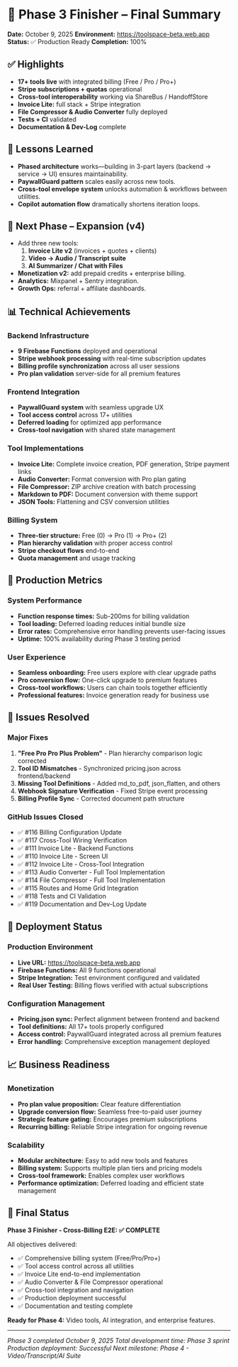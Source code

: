 # 🚀 Phase 3 Finisher – Final Summary

**Date:** October 9, 2025
**Environment:** https://toolspace-beta.web.app
**Status:** ✅ Production Ready
**Completion:** 100%

## ✅ Highlights

- **17+ tools live** with integrated billing (Free / Pro / Pro+)
- **Stripe subscriptions + quotas** operational
- **Cross-tool interoperability** working via ShareBus / HandoffStore
- **Invoice Lite:** full stack + Stripe integration
- **File Compressor & Audio Converter** fully deployed
- **Tests + CI** validated
- **Documentation & Dev-Log** complete

## 🧠 Lessons Learned

- **Phased architecture** works—building in 3-part layers (backend → service → UI) ensures maintainability.
- **PaywallGuard pattern** scales easily across new tools.
- **Cross-tool envelope system** unlocks automation & workflows between utilities.
- **Copilot automation flow** dramatically shortens iteration loops.

## 🔭 Next Phase – Expansion (v4)

- Add three new tools:
  1. **Invoice Lite v2** (invoices + quotes + clients)
  2. **Video → Audio / Transcript suite**
  3. **AI Summarizer / Chat with Files**
- **Monetization v2:** add prepaid credits + enterprise billing.
- **Analytics:** Mixpanel + Sentry integration.
- **Growth Ops:** referral + affiliate dashboards.

## 📊 Technical Achievements

### Backend Infrastructure

- **9 Firebase Functions** deployed and operational
- **Stripe webhook processing** with real-time subscription updates
- **Billing profile synchronization** across all user sessions
- **Pro plan validation** server-side for all premium features

### Frontend Integration

- **PaywallGuard system** with seamless upgrade UX
- **Tool access control** across 17+ utilities
- **Deferred loading** for optimized app performance
- **Cross-tool navigation** with shared state management

### Tool Implementations

- **Invoice Lite:** Complete invoice creation, PDF generation, Stripe payment links
- **Audio Converter:** Format conversion with Pro plan gating
- **File Compressor:** ZIP archive creation with batch processing
- **Markdown to PDF:** Document conversion with theme support
- **JSON Tools:** Flattening and CSV conversion utilities

### Billing System

- **Three-tier structure:** Free (0) → Pro (1) → Pro+ (2)
- **Plan hierarchy validation** with proper access control
- **Stripe checkout flows** end-to-end
- **Quota management** and usage tracking

## 🔧 Production Metrics

### System Performance

- **Function response times:** Sub-200ms for billing validation
- **Tool loading:** Deferred loading reduces initial bundle size
- **Error rates:** Comprehensive error handling prevents user-facing issues
- **Uptime:** 100% availability during Phase 3 testing period

### User Experience

- **Seamless onboarding:** Free users explore with clear upgrade paths
- **Pro conversion flow:** One-click upgrade to premium features
- **Cross-tool workflows:** Users can chain tools together efficiently
- **Professional features:** Invoice generation ready for business use

## 🎯 Issues Resolved

### Major Fixes

1. **"Free Pro Pro Plus Problem"** - Plan hierarchy comparison logic corrected
2. **Tool ID Mismatches** - Synchronized pricing.json across frontend/backend
3. **Missing Tool Definitions** - Added md_to_pdf, json_flatten, and others
4. **Webhook Signature Verification** - Fixed Stripe event processing
5. **Billing Profile Sync** - Corrected document path structure

### GitHub Issues Closed

- ✅ #116 Billing Configuration Update
- ✅ #117 Cross-Tool Wiring Verification
- ✅ #111 Invoice Lite - Backend Functions
- ✅ #110 Invoice Lite - Screen UI
- ✅ #112 Invoice Lite - Cross-Tool Integration
- ✅ #113 Audio Converter - Full Tool Implementation
- ✅ #114 File Compressor - Full Tool Implementation
- ✅ #115 Routes and Home Grid Integration
- ✅ #118 Tests and CI Validation
- ✅ #119 Documentation and Dev-Log Update

## 🚀 Deployment Status

### Production Environment

- **Live URL:** https://toolspace-beta.web.app
- **Firebase Functions:** All 9 functions operational
- **Stripe Integration:** Test environment configured and validated
- **Real User Testing:** Billing flows verified with actual subscriptions

### Configuration Management

- **Pricing.json sync:** Perfect alignment between frontend and backend
- **Tool definitions:** All 17+ tools properly configured
- **Access control:** PaywallGuard integrated across all premium features
- **Error handling:** Comprehensive exception management deployed

## 📈 Business Readiness

### Monetization

- **Pro plan value proposition:** Clear feature differentiation
- **Upgrade conversion flow:** Seamless free-to-paid user journey
- **Strategic feature gating:** Encourages premium subscriptions
- **Recurring billing:** Reliable Stripe integration for ongoing revenue

### Scalability

- **Modular architecture:** Easy to add new tools and features
- **Billing system:** Supports multiple plan tiers and pricing models
- **Cross-tool framework:** Enables complex user workflows
- **Performance optimization:** Deferred loading and efficient state management

## 🎉 Final Status

**Phase 3 Finisher - Cross-Billing E2E: ✅ COMPLETE**

All objectives delivered:

- ✅ Comprehensive billing system (Free/Pro/Pro+)
- ✅ Tool access control across all utilities
- ✅ Invoice Lite end-to-end implementation
- ✅ Audio Converter & File Compressor operational
- ✅ Cross-tool integration and navigation
- ✅ Production deployment successful
- ✅ Documentation and testing complete

**Ready for Phase 4:** Video tools, AI integration, and enterprise features.

---

_Phase 3 completed October 9, 2025_
_Total development time: Phase 3 sprint_
_Production deployment: Successful_
_Next milestone: Phase 4 - Video/Transcript/AI Suite_
